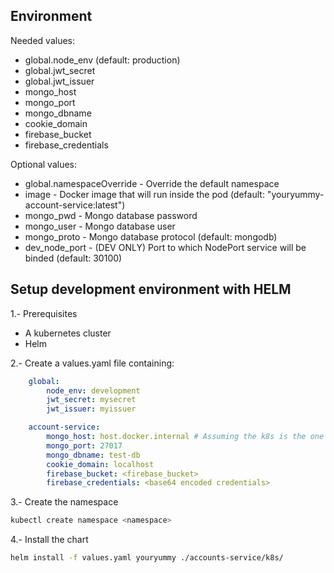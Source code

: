 ## Environment
Needed values:
* global.node_env (default: production)
* global.jwt_secret
* global.jwt_issuer
* mongo_host
* mongo_port
* mongo_dbname
* cookie_domain
* firebase_bucket
* firebase_credentials

Optional values:
* global.namespaceOverride - Override the default namespace
* image - Docker image that will run inside the pod (default: "youryummy-account-service:latest")
* mongo_pwd - Mongo database password
* mongo_user - Mongo database user
* mongo_proto - Mongo database protocol (default: mongodb)
* dev_node_port - (DEV ONLY) Port to which NodePort service will be binded (default: 30100)

## Setup development environment with HELM
1.- Prerequisites
* A kubernetes cluster
* Helm

2.- Create a values.yaml file containing:
```yaml
    global:
        node_env: development
        jwt_secret: mysecret 
        jwt_issuer: myissuer

    account-service:
        mongo_host: host.docker.internal # Assuming the k8s is the one provided by Docker-Desktop
        mongo_port: 27017
        mongo_dbname: test-db
        cookie_domain: localhost
        firebase_bucket: <firebase_bucket>
        firebase_credentials: <base64 encoded credentials>
```

3.- Create the namespace
```sh
kubectl create namespace <namespace>
```

4.- Install the chart
```sh
helm install -f values.yaml youryummy ./accounts-service/k8s/
```